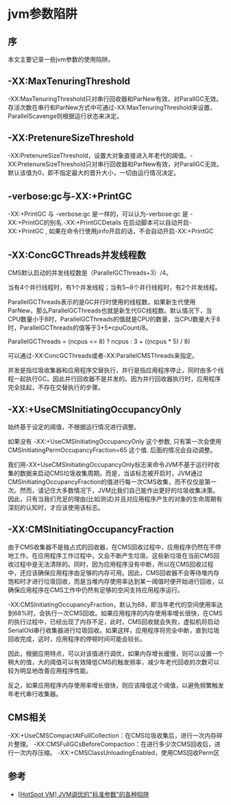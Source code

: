 # jvm参数陷阱

## 序

本文主要记录一些jvm参数的使用陷阱。

## -XX:MaxTenuringThreshold

-XX:MaxTenuringThreshold只对串行回收器和ParNew有效，对ParallGC无效。存活次数在串行和ParNew方式中可通过-XX:MaxTenuringThreshold来设置，ParallelScavenge则根据运行状态来决定。

## -XX:PretenureSizeThreshold

-XX:PretenureSizeThreshold，设置大对象直接进入年老代的阈值。-XX:PretenureSizeThreshold只对串行回收器和ParNew有效，对ParallGC无效。默认该值为0，即不指定最大的晋升大小，一切由运行情况决定。

## -verbose:gc与-XX:+PrintGC

-XX:+PrintGC 与 -verbose:gc 是一样的，可以认为-verbose:gc 是 -XX:+PrintGC的别名.-XX:+PrintGCDetails 在启动脚本可以自动开启-XX:+PrintGC , 如果在命令行使用jinfo开启的话，不会自动开启-XX:+PrintGC

## -XX:ConcGCThreads并发线程数

CMS默认启动的并发线程数是（ParallelGCThreads+3）/4。

当有4个并行线程时，有1个并发线程；当有5~8个并行线程时，有2个并发线程。

ParallelGCThreads表示的是GC并行时使用的线程数，如果新生代使用ParNew，那么ParallelGCThreads也就是新生代GC线程数。默认情况下，当CPU数量小于8时，ParallelGCThreads的值就是CPU的数量，当CPU数量大于8时，ParallelGCThreads的值等于3+5*cpuCount/8。

ParallelGCThreads = (ncpus <= 8) ? ncpus : 3 + ((ncpus * 5) / 8)

可以通过-XX:ConcGCThreads或者-XX:ParallelCMSThreads来指定。

并发是指垃圾收集器和应用程序交替执行，并行是指应用程序停止，同时由多个线程一起执行GC。因此并行回收器不是并发的。因为并行回收器执行时，应用程序完全挂起，不存在交替执行的步骤。

## -XX:+UseCMSInitiatingOccupancyOnly

始终基于设定的阈值，不根据运行情况进行调整。

如果没有 -XX:+UseCMSInitiatingOccupancyOnly 这个参数, 只有第一次会使用CMSInitiatingPermOccupancyFraction=65 这个值. 后面的情况会自动调整。

我们用-XX+UseCMSInitiatingOccupancyOnly标志来命令JVM不基于运行时收集的数据来启动CMS垃圾收集周期。而是，当该标志被开启时，JVM通过CMSInitiatingOccupancyFraction的值进行每一次CMS收集，而不仅仅是第一次。然而，请记住大多数情况下，JVM比我们自己能作出更好的垃圾收集决策。因此，只有当我们充足的理由(比如测试)并且对应用程序产生的对象的生命周期有深刻的认知时，才应该使用该标志。

## -XX:CMSInitiatingOccupancyFraction

由于CMS收集器不是独占式的回收器，在CMS回收过程中，应用程序仍然在不停地工作。在应用程序工作过程中，又会不断产生垃圾。这些新垃圾在当前CMS回收过程中是无法清除的。同时，因为应用程序没有中断，所以在CMS回收过程中，还应该确保应用程序由足够的内存可用。因此，CMS回收器不会等待堆内存饱和时才进行垃圾回收，而是当堆内存使用率达到某一阈值时便开始进行回收，以确保应用程序在CMS工作中仍然有足够的空间支持应用程序运行。

-XX:CMSInitiatingOccupancyFraction，默认为68，即当年老代的空间使用率达到68%时，会执行一次CMS回收。如果应用程序的内存使用率增长很快，在CMS的执行过程中，已经出现了内存不足，此时，CMS回收就会失败，虚拟机将启动SerialOld串行收集器进行垃圾回收。如果这样，应用程序将完全中断，直到垃圾回收完成，这时，应用程序的停顿时间可能会较长。

因此，根据应用特点，可以对该值进行调优，如果内存增长缓慢，则可以设置一个稍大的值，大的阈值可以有效降低CMS的触发频率，减少年老代回收的次数可以较为明显地改善应用程序性能。

反之，如果应用程序内存使用率增长很快，则应该降低这个阈值，以避免频繁触发年老代串行收集器。

## CMS相关

-XX:+UseCMSCompactAtFullCollection：在CMS垃圾收集后，进行一次内存碎片整理。
-XX:CMSFullGCsBeforeCompaction：在进行多少次CMS回收后，进行一次内存压缩。
-XX:+CMSClassUnloadingEnabled，使用CMS回收Perm区

## 参考

- [[HotSpot VM\] JVM调优的"标准参数"的各种陷阱](http://hllvm.group.iteye.com/group/topic/27945)